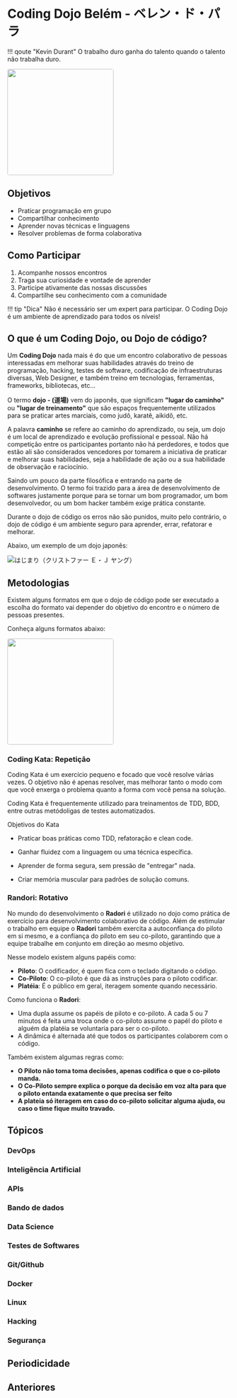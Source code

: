 # Coding Dojo Belém - ベレン・ド・パラ

!!! qoute "Kevin Durant"
    O trabalho duro ganha do talento quando o talento não trabalha duro.

<img width="240" style="border-radius: 4px" src="https://c.tenor.com/tNvcCQB4eUMAAAAC/tenor.gif">


## Objetivos

- Praticar programação em grupo
- Compartilhar conhecimento
- Aprender novas técnicas e linguagens
- Resolver problemas de forma colaborativa

## Como Participar

1. Acompanhe nossos encontros
2. Traga sua curiosidade e vontade de aprender
3. Participe ativamente das nossas discussões
4. Compartilhe seu conhecimento com a comunidade

!!! tip "Dica"
    Não é necessário ser um expert para participar. O Coding Dojo é um ambiente de aprendizado para todos os níveis!

## O que é um Coding Dojo, ou Dojo de código?

Um **Coding Dojo** nada mais é do que um encontro colaborativo de pessoas interessadas em melhorar suas habilidades através do treino de programação, hacking, testes de software, codificação de infraestruturas diversas, Web Designer, e também treino em tecnologias, ferramentas, frameworks, bibliotecas, etc...

O termo **dojo - (道場)** vem do japonês, que significam **"lugar do caminho"** ou **"lugar de treinamento"** que são espaços frequentemente utilizados para se praticar artes marciais, como judô, karatê, aikidô, etc.

A palavra **caminho** se refere ao caminho do aprendizado, ou seja, um dojo é um local de aprendizado e evolução profissional e pessoal. Não há competição entre os participantes portanto não há perdedores, e todos que estão ali são considerados vencedores por tomarem a iniciativa de praticar e melhorar suas habilidades, seja a habilidade de ação ou a sua habilidade de observação e raciocínio.

Saindo um pouco da parte filosófica e entrando na parte de desenvolvimento. O termo foi trazido para a área de desenvolvimento de softwares justamente porque para se tornar um bom programador, um bom desenvolvedor, ou um bom hacker também exige prática constante.

Durante o dojo de código os erros não são punidos, muito pelo contrário, o dojo de código é um ambiente seguro para aprender, errar, refatorar e melhorar.

Abaixo, um exemplo de um dojo japonês:

![はじまり（クリストファー Ｅ・Ｊ ヤング）](https://kendojidai.net/wp-content/uploads/2020/11/IMG_4044-1080x719.jpg)


## Metodologias

Existem alguns formatos em que o dojo de código pode ser executado a escolha do formato vai depender do objetivo do encontro e o número de pessoas presentes.

Conheça alguns formatos abaixo:

<img width="240" style="border-radius: 4px" src="https://c.tenor.com/mTZwfp-P3aYAAAAC/tenor.gif">

### **Coding Kata: Repetição**

Coding Kata é um exercício pequeno e focado que você resolve várias vezes. O objetivo não é apenas resolver, mas melhorar tanto o modo com que você enxerga o problema quanto a forma com você pensa na solução.

Coding Kata é frequentemente utilizado para treinamentos de TDD, BDD, entre outras metódoligas de testes automatizados.

Objetivos do Kata

 - Praticar boas práticas como TDD, refatoração e clean code.

- Ganhar fluidez com a linguagem ou uma técnica específica.

- Aprender de forma segura, sem pressão de "entregar" nada.

- Criar memória muscular para padrões de solução comuns.

### **Randori: Rotativo**

No mundo do desenvolvimento o **Radori** é utilizado no dojo como prática de exercício para desenvolvimento colaborativo de código. Além de estimular o trabalho em equipe o **Radori** também exercita a autoconfiança do piloto em si mesmo, e a confiança do piloto em seu co-piloto, garantindo que a equipe trabalhe em conjunto em direção ao mesmo objetivo.

Nesse modelo existem alguns papéis como:

- **Piloto**: O codificador, é quem fica com o teclado digitando o código.
- **Co-Piloto**: O co-piloto é que dá as instruções para o piloto codificar.
- **Platéia**: É o público em geral, iteragem somente quando necessário.

Como funciona o **Radori**:

- Uma dupla assume os papéis de piloto e co-piloto. A cada 5 ou 7 minutos é feita uma troca onde o co-piloto assume o papél do piloto e alguém da platéia se voluntaria para ser o co-piloto.
- A dinâmica é alternada até que todos os participantes colaborem com o código.

Também existem algumas regras como:

- **O Piloto não toma toma decisões, apenas codifica o que o co-piloto manda.**
- **O Co-Piloto sempre explica o porque da decisão em voz alta para que o piloto entanda exatamente o que precisa ser feito**
- **A plateia só iteragem em caso do co-piloto solicitar alguma ajuda, ou caso o time fique muito travado.**

## Tópicos

### DevOps
### Inteligência Artificial
### APIs
### Bando de dados
### Data Science
### Testes de Softwares
### Git/Github
### Docker
### Linux
### Hacking
### Segurança


## Periodicidade

## Anteriores